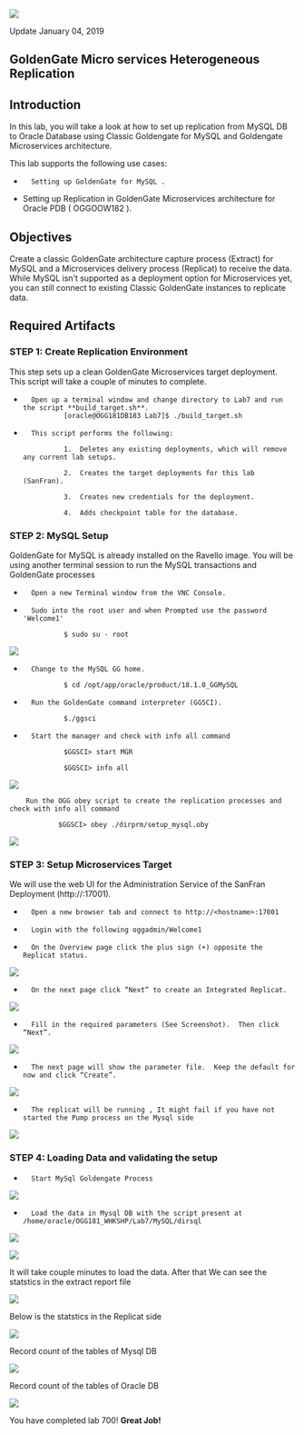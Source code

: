 ![](images/700/Lab700_image100.PNG)

Update January 04, 2019

## GoldenGate Micro services Heterogeneous Replication
## Introduction

In this lab, you will take a look at how to set up replication from MySQL DB to Oracle Database using Classic Goldengate for MySQL and Goldengate Microservices architecture.

This lab supports the following use cases:
-       Setting up GoldenGate for MySQL .
-	Setting up Replication in GoldenGate Microservices architecture for Oracle PDB ( OGGOOW182 ).

## Objectives

Create a classic GoldenGate architecture capture process (Extract) for MySQL and a Microservices delivery process (Replicat) to receive the data.  While MySQL isn’t supported as a deployment option for Microservices yet, you can still connect to existing Classic GoldenGate instances to replicate data.

## Required Artifacts

### **STEP 1**: Create Replication Environment
This step sets up a clean GoldenGate Microservices target deployment.  This script will take a couple of minutes to complete.

-       Open up a terminal window and change directory to Lab7 and run the script **build_target.sh**.
                [oracle@OGG181DB183 Lab7]$ ./build_target.sh 

-       This script performs the following:

                1.	Deletes any existing deployments, which will remove any current lab setups.

                2.	Creates the target deployments for this lab (SanFran).

                3.	Creates new credentials for the deployment.

                4.	Adds checkpoint table for the database. 

### **STEP 2**: MySQL Setup

GoldenGate for MySQL is already installed on the Ravello image.  You will be using another terminal session to run the MySQL transactions and GoldenGate processes

-       Open a new Terminal window from the VNC Console.

-       Sudo into the root user and when Prompted use the password 'Welcome1'

                $ sudo su - root

![](images/700/Lab700_image115.png) 

-       Change to the MySQL GG home.

                $ cd /opt/app/oracle/product/18.1.0_GGMySQL

-       Run the GoldenGate command interpreter (GGSCI).

                $./ggsci

-       Start the manager and check with info all command

                $GGSCI> start MGR

                $GGSCI> info all

![](images/700/Lab700_image101.png)

        Run the OGG obey script to create the replication processes and check with info all command

                $GGSCI> obey ./dirprm/setup_mysql.oby

![](images/700/Lab700_image102.png)

### **STEP 3**: Setup Microservices Target 

We will use the web UI for the Administration Service of the SanFran Deployment (http://<hostname>:17001).

-       Open a new browser tab and connect to http://<hostname>:17001 

-       Login with the following oggadmin/Welcome1

-       On the Overview page click the plus sign (+) opposite the Replicat status.

![](images/700/Lab700_image103.png)

-       On the next page click “Next” to create an Integrated Replicat.

![](images/700/Lab700_image104.png)

-       Fill in the required parameters (See Screenshot).  Then click “Next”.

![](images/700/Lab700_image105.png)

-       The next page will show the parameter file.  Keep the default for now and click “Create”.

![](images/700/Lab700_image106.png)

-       The replicat will be running , It might fail if you have not started the Pump process on the Mysql side

![](images/700/Lab700_image107.png)

### **STEP 4**: Loading Data and validating the setup

-       Start MySql Goldengate Process

![](images/700/Lab700_image108.png)

-       Load the data in Mysql DB with the script present at /home/oracle/OGG181_WHKSHP/Lab7/MySQL/dirsql

![](images/700/Lab700_image109.png)

![](images/700/Lab700_image110.png)

It will take couple minutes to load the data. After that We can see the statstics in the extract report file

![](images/700/Lab700_image111.png)

Below is the statstics in the Replicat side

![](images/700/Lab700_image112.png)

Record count of the tables of Mysql DB

![](images/700/Lab700_image113.png)

Record count of the tables of Oracle DB

![](images/700/Lab700_image114.png)

You have completed lab 700!   **Great Job!**
